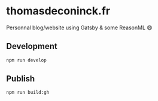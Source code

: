 # thomasdeconinck.fr

Personnal blog/website using Gatsby & some ReasonML :smile:

## Development

```bash
npm run develop
```

## Publish

```bash
npm run build:gh
```
